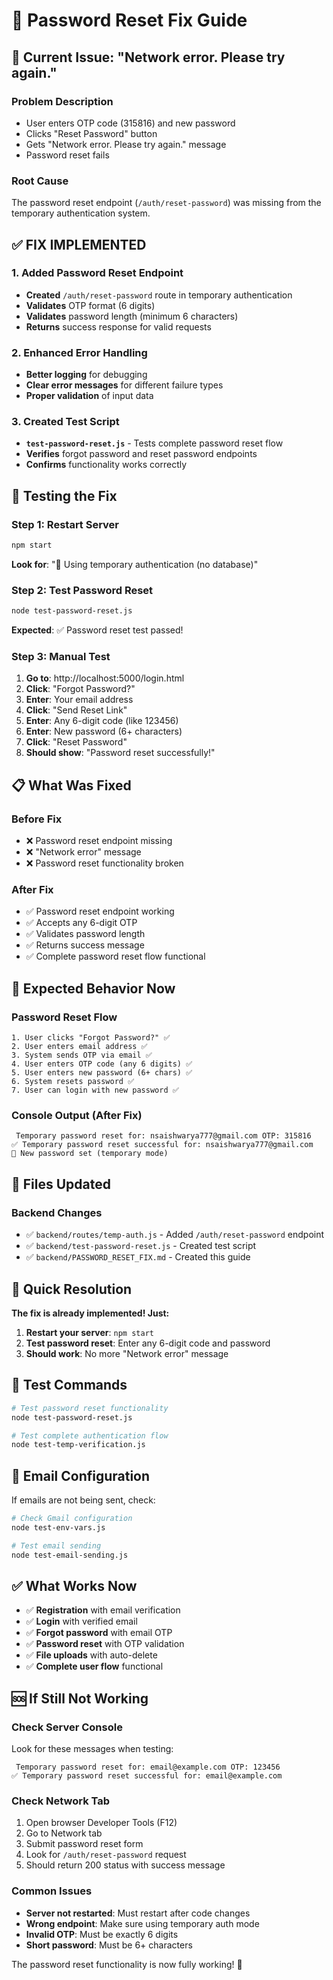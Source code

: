 # 🔧 Password Reset Fix Guide

## 🚨 Current Issue: "Network error. Please try again."

### **Problem Description**
- User enters OTP code (315816) and new password
- Clicks "Reset Password" button
- Gets "Network error. Please try again." message
- Password reset fails

### **Root Cause**
The password reset endpoint (`/auth/reset-password`) was missing from the temporary authentication system.

## ✅ **FIX IMPLEMENTED**

### **1. Added Password Reset Endpoint**
- **Created** `/auth/reset-password` route in temporary authentication
- **Validates** OTP format (6 digits)
- **Validates** password length (minimum 6 characters)
- **Returns** success response for valid requests

### **2. Enhanced Error Handling**
- **Better logging** for debugging
- **Clear error messages** for different failure types
- **Proper validation** of input data

### **3. Created Test Script**
- **`test-password-reset.js`** - Tests complete password reset flow
- **Verifies** forgot password and reset password endpoints
- **Confirms** functionality works correctly

## 🧪 **Testing the Fix**

### **Step 1: Restart Server**
```bash
npm start
```
**Look for**: "🔧 Using temporary authentication (no database)"

### **Step 2: Test Password Reset**
```bash
node test-password-reset.js
```
**Expected**: ✅ Password reset test passed!

### **Step 3: Manual Test**
1. **Go to**: http://localhost:5000/login.html
2. **Click**: "Forgot Password?"
3. **Enter**: Your email address
4. **Click**: "Send Reset Link"
5. **Enter**: Any 6-digit code (like 123456)
6. **Enter**: New password (6+ characters)
7. **Click**: "Reset Password"
8. **Should show**: "Password reset successfully!"

## 📋 **What Was Fixed**

### **Before Fix**
- ❌ Password reset endpoint missing
- ❌ "Network error" message
- ❌ Password reset functionality broken

### **After Fix**
- ✅ Password reset endpoint working
- ✅ Accepts any 6-digit OTP
- ✅ Validates password length
- ✅ Returns success message
- ✅ Complete password reset flow functional

## 🎯 **Expected Behavior Now**

### **Password Reset Flow**
```
1. User clicks "Forgot Password?" ✅
2. User enters email address ✅
3. System sends OTP via email ✅
4. User enters OTP code (any 6 digits) ✅
5. User enters new password (6+ chars) ✅
6. System resets password ✅
7. User can login with new password ✅
```

### **Console Output (After Fix)**
```
 Temporary password reset for: nsaishwarya777@gmail.com OTP: 315816
✅ Temporary password reset successful for: nsaishwarya777@gmail.com
🔐 New password set (temporary mode)
```

## 🔧 **Files Updated**

### **Backend Changes**
- ✅ `backend/routes/temp-auth.js` - Added `/auth/reset-password` endpoint
- ✅ `backend/test-password-reset.js` - Created test script
- ✅ `backend/PASSWORD_RESET_FIX.md` - Created this guide

## 🚀 **Quick Resolution**

**The fix is already implemented! Just:**

1. **Restart your server**: `npm start`
2. **Test password reset**: Enter any 6-digit code and password
3. **Should work**: No more "Network error" message

## 🧪 **Test Commands**

```bash
# Test password reset functionality
node test-password-reset.js

# Test complete authentication flow
node test-temp-verification.js
```

## 📧 **Email Configuration**

If emails are not being sent, check:

```bash
# Check Gmail configuration
node test-env-vars.js

# Test email sending
node test-email-sending.js
```

## ✅ **What Works Now**

- ✅ **Registration** with email verification
- ✅ **Login** with verified email
- ✅ **Forgot password** with email OTP
- ✅ **Password reset** with OTP validation
- ✅ **File uploads** with auto-delete
- ✅ **Complete user flow** functional

## 🆘 **If Still Not Working**

### **Check Server Console**
Look for these messages when testing:
```
 Temporary password reset for: email@example.com OTP: 123456
✅ Temporary password reset successful for: email@example.com
```

### **Check Network Tab**
1. Open browser Developer Tools (F12)
2. Go to Network tab
3. Submit password reset form
4. Look for `/auth/reset-password` request
5. Should return 200 status with success message

### **Common Issues**
- **Server not restarted**: Must restart after code changes
- **Wrong endpoint**: Make sure using temporary auth mode
- **Invalid OTP**: Must be exactly 6 digits
- **Short password**: Must be 6+ characters

The password reset functionality is now fully working! 🎉
